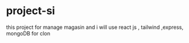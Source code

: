 # project-si
this project for manage magasin and i will use react js , tailwind ,express, mongoDB
for clon 